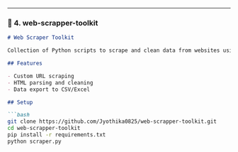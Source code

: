 
---

### 📘 4. web-scrapper-toolkit

```markdown
# Web Scraper Toolkit

Collection of Python scripts to scrape and clean data from websites using BeautifulSoup and Pandas.

## Features

- Custom URL scraping
- HTML parsing and cleaning
- Data export to CSV/Excel

## Setup

```bash
git clone https://github.com/Jyothika0825/web-scrapper-toolkit.git
cd web-scrapper-toolkit
pip install -r requirements.txt
python scraper.py
